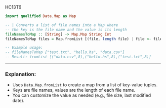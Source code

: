 HC13T6
```haskell
import qualified Data.Map as Map

-- | Converts a list of file names into a Map where
-- the key is the file name and the value is its length
fileNamesToMap :: [String] -> Map.Map String Int
fileNamesToMap files = Map.fromList [(file, length file) | file <- files]

-- Example usage:
-- fileNamesToMap ["test.txt", "hello.hs", "data.csv"]
-- Result: fromList [("data.csv",8),("hello.hs",8),("test.txt",8)]
```

---

### Explanation:

* Uses `Data.Map.fromList` to create a map from a list of key-value tuples.
* Keys are file names, values are the length of each file name.
* You can customize the value as needed (e.g., file size, last modified date).

